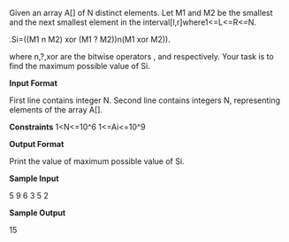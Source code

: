 Given an array A[] of N distinct elements. Let M1 and M2 be the smallest and the next smallest element in the interval[l,r]where1<=L<=R<=N.

.Si=((M1 n M2) xor (M1 ? M2))n(M1 xor M2)).

where n,?,xor are the bitwise operators , and respectively.
Your task is to find the maximum possible value of Si.

<b>Input Format</b>

First line contains integer N.
Second line contains integers N, representing elements of the array A[]. 

<b>Constraints</b>
1<N<=10^6
1<=Ai<=10^9

<b>Output Format</b>

Print the value of maximum possible value of Si.

<b>Sample Input</b>

5
9 6 3 5 2

<b>Sample Output</b>

15

